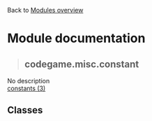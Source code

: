 Back to [Modules overview](https://github.com/pyrustic/codegame/blob/master/docs/modules/README.md)
  
# Module documentation
>## codegame.misc.constant
No description
<br>
[constants (3)](https://github.com/pyrustic/codegame/blob/master/docs/modules/content/codegame.misc.constant/constants.md)


## Classes

